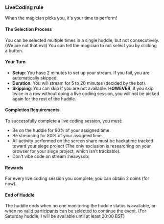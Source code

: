 ### LiveCoding rule

When the magician picks you, it's your time to perform!

#### The Selection Process
You can be selected multiple times in a single huddle, but not consecutively. (We are not that evil)
You can tell the magician to not select you by clicking a button.


#### Your Turn
- **Setup**: You have 2 minutes to set up your stream. If you fail, you are automatically skipped.
- **Duration**: You will stream for 5 to 20 minutes (decided by the bot).
- **Skipping**: You can skip if you are not available. **HOWEVER**, if you skip twice in a row without doing a live coding session, you will not be picked again for the rest of the huddle.

#### Completion Requirements
To successfully complete a live coding session, you must:
- Be on the huddle for 90% of your assigned time.
- Be streaming for 80% of your assigned time.
- All activity performed on the screen share must be hackatime tracked toward your siege project (The only exclusion is researching on your browser for your siege project, which isn't trackable).
- Don't vibe code on stream :heavysob:

#### Rewards
For every live coding session you complete, you can obtain 2 coins (for now).

#### End of Huddle
The huddle ends when no one monitoring the huddle status is available, or when no valid participants can be selected to continue the event.
(For Saturday huddle, I will be available until at least 20:00 BST)
